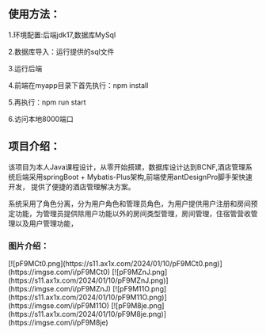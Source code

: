 <h2>使用方法：</h2>
<p>1.环境配置:后端jdk17,数据库MySql</p>
<p>2.数据库导入：运行提供的sql文件</p>
<p>3.运行后端</p>
<p>4.前端在myapp目录下首先执行：npm install </p>
<p>5.再执行：npm run start</p>
<p>6.访问本地8000端口</p>
<h2>项目介绍：</h2>
<p>
    该项目为本人Java课程设计，从零开始搭建，数据库设计达到BCNF,酒店管理系统后端采用springBoot + Mybatis-Plus架构,前端使用antDesignPro脚手架快速开发，
    提供了便捷的酒店管理解决方案。
</p>
<p>
    系统采用了角色分离，分为用户角色和管理员角色，为用户提供用户注册和房间预定功能，为管理员提供除用户功能以外的房间类型管理，房间管理，住宿管营收管理以及用户管理功能，
</p>
<h3>图片介绍：</h3>
[![pF9MCt0.png](https://s11.ax1x.com/2024/01/10/pF9MCt0.png)](https://imgse.com/i/pF9MCt0)
[![pF9MZnJ.png](https://s11.ax1x.com/2024/01/10/pF9MZnJ.png)](https://imgse.com/i/pF9MZnJ)
[![pF9M11O.png](https://s11.ax1x.com/2024/01/10/pF9M11O.png)](https://imgse.com/i/pF9M11O)
[![pF9M8je.png](https://s11.ax1x.com/2024/01/10/pF9M8je.png)](https://imgse.com/i/pF9M8je)